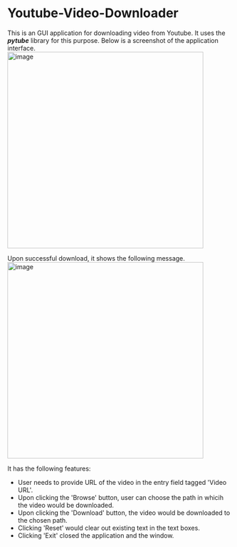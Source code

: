 # Youtube-Video-Downloader
This is an GUI application for downloading video from Youtube. It uses the ___pytube___ library for this purpose. Below is a screenshot of the application interface.
<img width="440" alt="image" src="https://github.com/DebapriyaD86/Youtube-Video-Downloader/assets/148674866/245e8a76-bb84-4ece-b1e6-ad49b48b4433">

Upon successful download, it shows the following message.
<img width="440" alt="image" src="https://github.com/DebapriyaD86/Youtube-Video-Downloader/assets/148674866/fdcc1632-c9e9-487f-809b-232e1ddae55c">


It has the following features:
- User needs to provide URL of the video in the entry field tagged 'Video URL'.
- Upon clicking the 'Browse' button, user can choose the path in whicih the video would be downloaded.
- Upon clicking the 'Download' button, the video would be downloaded to the chosen path.
- Clicking 'Reset' would clear out existing text in the text boxes.
- Clicking 'Exit' closed the application and the window. 
